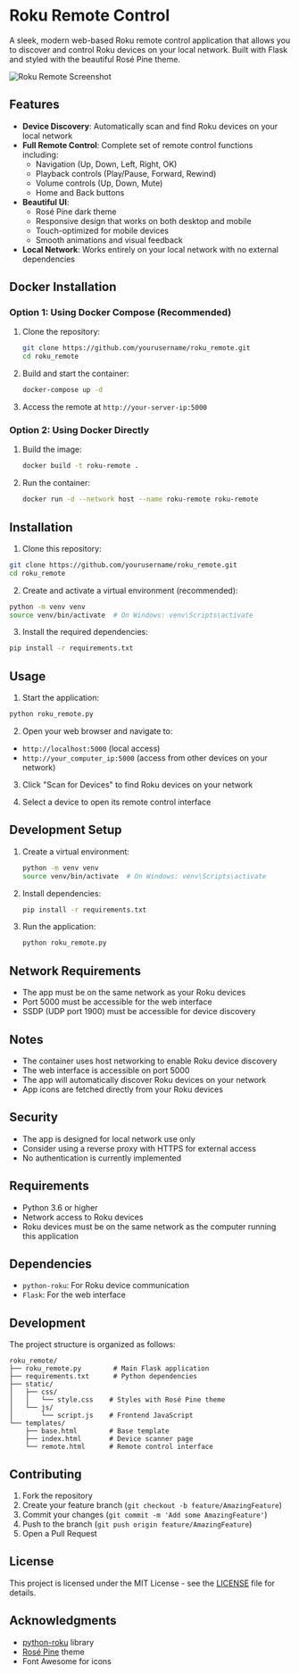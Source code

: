 # Roku Remote Control

A sleek, modern web-based Roku remote control application that allows you to discover and control Roku devices on your local network. Built with Flask and styled with the beautiful Rosé Pine theme.

![Roku Remote Screenshot](screenshots/remote.png)

## Features

- **Device Discovery**: Automatically scan and find Roku devices on your local network
- **Full Remote Control**: Complete set of remote control functions including:
  - Navigation (Up, Down, Left, Right, OK)
  - Playback controls (Play/Pause, Forward, Rewind)
  - Volume controls (Up, Down, Mute)
  - Home and Back buttons
- **Beautiful UI**: 
  - Rosé Pine dark theme
  - Responsive design that works on both desktop and mobile
  - Touch-optimized for mobile devices
  - Smooth animations and visual feedback
- **Local Network**: Works entirely on your local network with no external dependencies

## Docker Installation

### Option 1: Using Docker Compose (Recommended)

1. Clone the repository:
   ```bash
   git clone https://github.com/yourusername/roku_remote.git
   cd roku_remote
   ```

2. Build and start the container:
   ```bash
   docker-compose up -d
   ```

3. Access the remote at `http://your-server-ip:5000`

### Option 2: Using Docker Directly

1. Build the image:
   ```bash
   docker build -t roku-remote .
   ```

2. Run the container:
   ```bash
   docker run -d --network host --name roku-remote roku-remote
   ```

## Installation

1. Clone this repository:
```bash
git clone https://github.com/yourusername/roku_remote.git
cd roku_remote
```

2. Create and activate a virtual environment (recommended):
```bash
python -m venv venv
source venv/bin/activate  # On Windows: venv\Scripts\activate
```

3. Install the required dependencies:
```bash
pip install -r requirements.txt
```

## Usage

1. Start the application:
```bash
python roku_remote.py
```

2. Open your web browser and navigate to:
- `http://localhost:5000` (local access)
- `http://your_computer_ip:5000` (access from other devices on your network)

3. Click "Scan for Devices" to find Roku devices on your network

4. Select a device to open its remote control interface

## Development Setup

1. Create a virtual environment:
   ```bash
   python -m venv venv
   source venv/bin/activate  # On Windows: venv\Scripts\activate
   ```

2. Install dependencies:
   ```bash
   pip install -r requirements.txt
   ```

3. Run the application:
   ```bash
   python roku_remote.py
   ```

## Network Requirements

- The app must be on the same network as your Roku devices
- Port 5000 must be accessible for the web interface
- SSDP (UDP port 1900) must be accessible for device discovery

## Notes

- The container uses host networking to enable Roku device discovery
- The web interface is accessible on port 5000
- The app will automatically discover Roku devices on your network
- App icons are fetched directly from your Roku devices

## Security

- The app is designed for local network use only
- Consider using a reverse proxy with HTTPS for external access
- No authentication is currently implemented

## Requirements

- Python 3.6 or higher
- Network access to Roku devices
- Roku devices must be on the same network as the computer running this application

## Dependencies

- `python-roku`: For Roku device communication
- `Flask`: For the web interface

## Development

The project structure is organized as follows:

```
roku_remote/
├── roku_remote.py        # Main Flask application
├── requirements.txt      # Python dependencies
├── static/
│   ├── css/
│   │   └── style.css    # Styles with Rosé Pine theme
│   └── js/
│       └── script.js    # Frontend JavaScript
└── templates/
    ├── base.html        # Base template
    ├── index.html       # Device scanner page
    └── remote.html      # Remote control interface
```

## Contributing

1. Fork the repository
2. Create your feature branch (`git checkout -b feature/AmazingFeature`)
3. Commit your changes (`git commit -m 'Add some AmazingFeature'`)
4. Push to the branch (`git push origin feature/AmazingFeature`)
5. Open a Pull Request

## License

This project is licensed under the MIT License - see the [LICENSE](LICENSE) file for details.

## Acknowledgments

- [python-roku](https://github.com/jcarbaugh/python-roku) library
- [Rosé Pine](https://rosepinetheme.com/) theme
- Font Awesome for icons
